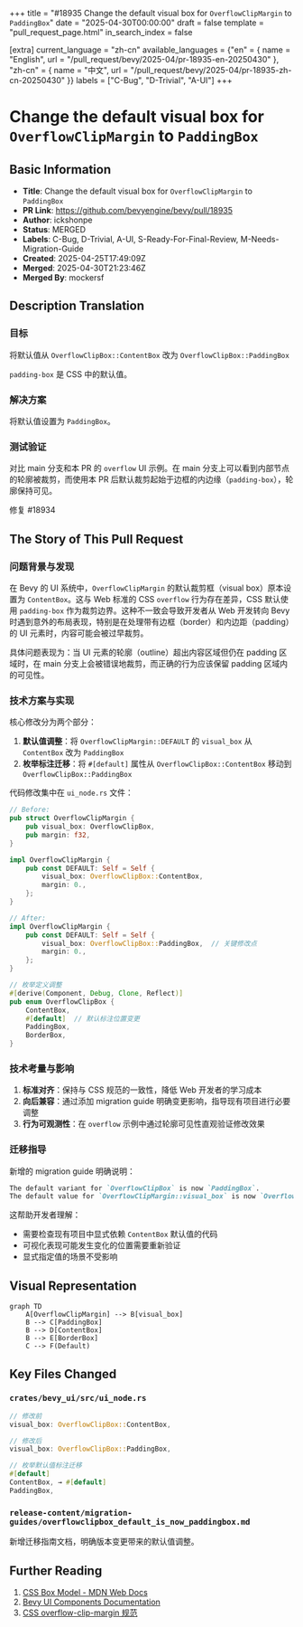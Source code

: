 +++
title = "#18935 Change the default visual box for `OverflowClipMargin` to `PaddingBox`"
date = "2025-04-30T00:00:00"
draft = false
template = "pull_request_page.html"
in_search_index = false

[extra]
current_language = "zh-cn"
available_languages = {"en" = { name = "English", url = "/pull_request/bevy/2025-04/pr-18935-en-20250430" }, "zh-cn" = { name = "中文", url = "/pull_request/bevy/2025-04/pr-18935-zh-cn-20250430" }}
labels = ["C-Bug", "D-Trivial", "A-UI"]
+++

# Change the default visual box for `OverflowClipMargin` to `PaddingBox`

## Basic Information
- **Title**: Change the default visual box for `OverflowClipMargin` to `PaddingBox`
- **PR Link**: https://github.com/bevyengine/bevy/pull/18935
- **Author**: ickshonpe
- **Status**: MERGED
- **Labels**: C-Bug, D-Trivial, A-UI, S-Ready-For-Final-Review, M-Needs-Migration-Guide
- **Created**: 2025-04-25T17:49:09Z
- **Merged**: 2025-04-30T21:23:46Z
- **Merged By**: mockersf

## Description Translation
### 目标

将默认值从 `OverflowClipBox::ContentBox` 改为 `OverflowClipBox::PaddingBox`

`padding-box` 是 CSS 中的默认值。

### 解决方案

将默认值设置为 `PaddingBox`。

### 测试验证

对比 main 分支和本 PR 的 `overflow` UI 示例。在 main 分支上可以看到内部节点的轮廓被裁剪，而使用本 PR 后默认裁剪起始于边框的内边缘（`padding-box`），轮廓保持可见。

修复 #18934

## The Story of This Pull Request

### 问题背景与发现
在 Bevy 的 UI 系统中，`OverflowClipMargin` 的默认裁剪框（visual box）原本设置为 `ContentBox`。这与 Web 标准的 CSS `overflow` 行为存在差异，CSS 默认使用 `padding-box` 作为裁剪边界。这种不一致会导致开发者从 Web 开发转向 Bevy 时遇到意外的布局表现，特别是在处理带有边框（border）和内边距（padding）的 UI 元素时，内容可能会被过早裁剪。

具体问题表现为：当 UI 元素的轮廓（outline）超出内容区域但仍在 padding 区域时，在 main 分支上会被错误地裁剪，而正确的行为应该保留 padding 区域内的可见性。

### 技术方案与实现
核心修改分为两个部分：

1. **默认值调整**：将 `OverflowClipMargin::DEFAULT` 的 `visual_box` 从 `ContentBox` 改为 `PaddingBox`
2. **枚举标注迁移**：将 `#[default]` 属性从 `OverflowClipBox::ContentBox` 移动到 `OverflowClipBox::PaddingBox`

代码修改集中在 `ui_node.rs` 文件：
```rust
// Before:
pub struct OverflowClipMargin {
    pub visual_box: OverflowClipBox,
    pub margin: f32,
}

impl OverflowClipMargin {
    pub const DEFAULT: Self = Self {
        visual_box: OverflowClipBox::ContentBox,
        margin: 0.,
    };
}

// After:
impl OverflowClipMargin {
    pub const DEFAULT: Self = Self {
        visual_box: OverflowClipBox::PaddingBox,  // 关键修改点
        margin: 0.,
    };
}

// 枚举定义调整
#[derive(Component, Debug, Clone, Reflect)]
pub enum OverflowClipBox {
    ContentBox,
    #[default]  // 默认标注位置变更
    PaddingBox,
    BorderBox,
}
```

### 技术考量与影响
1. **标准对齐**：保持与 CSS 规范的一致性，降低 Web 开发者的学习成本
2. **向后兼容**：通过添加 migration guide 明确变更影响，指导现有项目进行必要调整
3. **行为可观测性**：在 `overflow` 示例中通过轮廓可见性直观验证修改效果

### 迁移指导
新增的 migration guide 明确说明：
```markdown
The default variant for `OverflowClipBox` is now `PaddingBox`.
The default value for `OverflowClipMargin::visual_box` is now `OverflowClipBox::PaddingBox`.
```

这帮助开发者理解：
- 需要检查现有项目中显式依赖 `ContentBox` 默认值的代码
- 可视化表现可能发生变化的位置需要重新验证
- 显式指定值的场景不受影响

## Visual Representation

```mermaid
graph TD
    A[OverflowClipMargin] --> B[visual_box]
    B --> C[PaddingBox]
    B --> D[ContentBox]
    B --> E[BorderBox]
    C --> F(Default)
```

## Key Files Changed

### `crates/bevy_ui/src/ui_node.rs`
```rust
// 修改前
visual_box: OverflowClipBox::ContentBox,

// 修改后
visual_box: OverflowClipBox::PaddingBox,

// 枚举默认值标注迁移
#[default]
ContentBox, → #[default]
PaddingBox,
```

### `release-content/migration-guides/overflowclipbox_default_is_now_paddingbox.md`
新增迁移指南文档，明确版本变更带来的默认值调整。

## Further Reading
1. [CSS Box Model - MDN Web Docs](https://developer.mozilla.org/en-US/docs/Web/CSS/CSS_box_model)
2. [Bevy UI Components Documentation](https://docs.rs/bevy_ui/latest/bevy_ui/)
3. [CSS overflow-clip-margin 规范](https://drafts.csswg.org/css-overflow-4/#overflow-clip-margin)